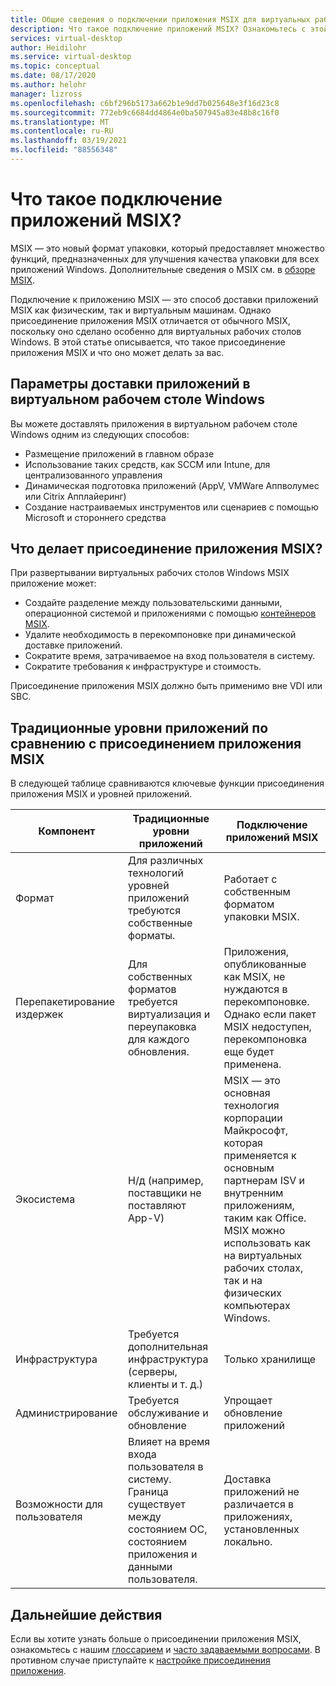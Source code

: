 ```yaml
---
title: Общие сведения о подключении приложения MSIX для виртуальных рабочих столов Windows — Azure
description: Что такое подключение приложений MSIX? Ознакомьтесь с этой статьей.
services: virtual-desktop
author: Heidilohr
ms.service: virtual-desktop
ms.topic: conceptual
ms.date: 08/17/2020
ms.author: helohr
manager: lizross
ms.openlocfilehash: c6bf296b5173a662b1e9dd7b025648e3f16d23c8
ms.sourcegitcommit: 772eb9c6684dd4864e0ba507945a83e48b8c16f0
ms.translationtype: MT
ms.contentlocale: ru-RU
ms.lasthandoff: 03/19/2021
ms.locfileid: "88556348"
---
```

# <a name="what-is-msix-app-attach"></a>Что такое подключение приложений MSIX?

MSIX — это новый формат упаковки, который предоставляет множество функций, предназначенных для улучшения качества упаковки для всех приложений Windows. Дополнительные сведения о MSIX см. в [обзоре MSIX](/windows/msix/overview).

Подключение к приложению MSIX — это способ доставки приложений MSIX как физическим, так и виртуальным машинам. Однако присоединение приложения MSIX отличается от обычного MSIX, поскольку оно сделано особенно для виртуальных рабочих столов Windows. В этой статье описывается, что такое присоединение приложения MSIX и что оно может делать за вас.

## <a name="application-delivery-options-in-windows-virtual-desktop"></a>Параметры доставки приложений в виртуальном рабочем столе Windows

Вы можете доставлять приложения в виртуальном рабочем столе Windows одним из следующих способов:

- Размещение приложений в главном образе
- Использование таких средств, как SCCM или Intune, для централизованного управления
- Динамическая подготовка приложений (AppV, VMWare Аппволумес или Citrix Апплайеринг)
- Создание настраиваемых инструментов или сценариев с помощью Microsoft и стороннего средства

## <a name="what-does-msix-app-attach-do"></a>Что делает присоединение приложения MSIX?

При развертывании виртуальных рабочих столов Windows MSIX приложение может:

- Создайте разделение между пользовательскими данными, операционной системой и приложениями с помощью [контейнеров MSIX](/windows/msix/msix-container).
- Удалите необходимость в перекомпоновке при динамической доставке приложений.
- Сократите время, затрачиваемое на вход пользователя в систему.
- Сократите требования к инфраструктуре и стоимость.

Присоединение приложения MSIX должно быть применимо вне VDI или SBC.

## <a name="traditional-app-layering-compared-to-msix-app-attach"></a>Традиционные уровни приложений по сравнению с присоединением приложения MSIX

В следующей таблице сравниваются ключевые функции присоединения приложения MSIX и уровней приложений.

| Компонент | Традиционные уровни приложений  | Подключение приложений MSIX  |
|-----|-----------------------------|--------------------|
| Формат               | Для различных технологий уровней приложений требуются собственные форматы. | Работает с собственным форматом упаковки MSIX.        |
| Перепакетирование издержек | Для собственных форматов требуется виртуализация и переупаковка для каждого обновления.         | Приложения, опубликованные как MSIX, не нуждаются в перекомпоновке. Однако если пакет MSIX недоступен, перекомпоновка еще будет применена. |
| Экосистема            | Н/д (например, поставщики не поставляют App-V)  | MSIX — это основная технология корпорации Майкрософт, которая применяется к основным партнерам ISV и внутренним приложениям, таким как Office. MSIX можно использовать как на виртуальных рабочих столах, так и на физических компьютерах Windows. |
| Инфраструктура       | Требуется дополнительная инфраструктура (серверы, клиенты и т. д.) | Только хранилище   |
| Администрирование       | Требуется обслуживание и обновление   | Упрощает обновление приложений |
| Возможности для пользователя      | Влияет на время входа пользователя в систему. Граница существует между состоянием ОС, состоянием приложения и данными пользователя.  | Доставка приложений не различается в приложениях, установленных локально. |

## <a name="next-steps"></a>Дальнейшие действия

Если вы хотите узнать больше о присоединении приложения MSIX, ознакомьтесь с нашим [глоссарием](app-attach-glossary.md) и [часто задаваемыми вопросами](app-attach-faq.md). В противном случае приступайте к [настройке присоединения приложения](app-attach.md).
